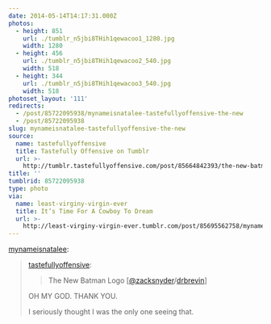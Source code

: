 ```yaml
---
date: 2014-05-14T14:17:31.000Z
photos:
  - height: 851
    url: ./tumblr_n5jbi8THih1qewacoo1_1280.jpg
    width: 1280
  - height: 456
    url: ./tumblr_n5jbi8THih1qewacoo2_540.jpg
    width: 518
  - height: 344
    url: ./tumblr_n5jbi8THih1qewacoo3_540.jpg
    width: 518
photoset_layout: '111'
redirects:
  - /post/85722095938/mynameisnatalee-tastefullyoffensive-the-new
  - /post/85722095938
slug: mynameisnatalee-tastefullyoffensive-the-new
source:
  name: tastefullyoffensive
  title: Tastefully Offensive on Tumblr
  url: >-
    http://tumblr.tastefullyoffensive.com/post/85664842393/the-new-batman-logo-zacksnyderhappyharrytoons
title: ''
tumblrid: 85722095938
type: photo
via:
  name: least-virginy-virgin-ever
  title: It’s Time For A Cowboy To Dream
  url: >-
    http://least-virginy-virgin-ever.tumblr.com/post/85695562758/mynameisnatalee-tastefullyoffensive-the-new
---
```

<p><a class="tumblr_blog" href="http://mynameisnatalee.tumblr.com/post/85670903257/tastefullyoffensive-the-new-batman-logo">mynameisnatalee</a>:</p>
<blockquote>
<p><a class="tumblr_blog" href="http://tumblr.tastefullyoffensive.com/post/85664842393/the-new-batman-logo-zacksnyder-drbrevin">tastefullyoffensive</a>:</p>
<blockquote>
<p>The New Batman Logo [<a href="https://twitter.com/ZackSnyder/status/466249462348644352">@zacksnyder</a>/<a href="http://www.reddit.com/r/funny/comments/25hdrc/the_new_batman_logo/">drbrevin</a>]</p>
</blockquote>
<p>OH MY GOD. THANK YOU.</p>
<p>I seriously thought I was the only one seeing that.</p>
</blockquote>
